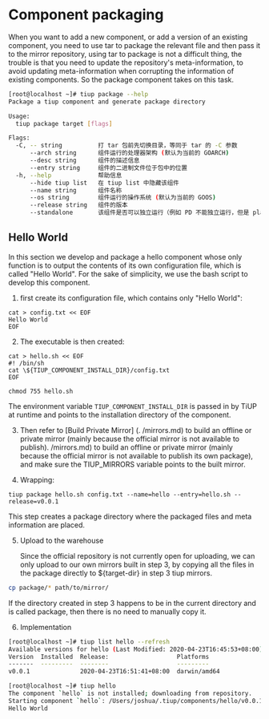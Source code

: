 # Component packaging

When you want to add a new component, or add a version of an existing component, you need to use tar to package the relevant file and then pass it to the mirror repository, using tar to package is not a difficult thing, the trouble is that you need to update the repository's meta-information, to avoid updating meta-information when corrupting the information of existing components. So the package component takes on this task.

```bash
[root@localhost ~]# tiup package --help
Package a tiup component and generate package directory

Usage:
  tiup package target [flags]

Flags:
  -C, -- string          打 tar 包前先切换目录，等同于 tar 的 -C 参数
      --arch string      组件运行的处理器架构 (默认为当前的 GOARCH)
      --desc string      组件的描述信息
      --entry string     组件的二进制文件位于包中的位置
  -h, --help             帮助信息
      --hide tiup list   在 tiup list 中隐藏该组件
      --name string      组件名称
      --os string        组件运行的操作系统 (默认为当前的 GOOS)
      --release string   组件的版本
      --standalone       该组件是否可以独立运行（例如 PD 不能独立运行，但是 playground 可以）
```

## Hello World

In this section we develop and package a hello component whose only function is to output the contents of its own configuration file, which is called "Hello World". For the sake of simplicity, we use the bash script to develop this component.

1. first create its configuration file, which contains only "Hello World":

```shell
cat > config.txt << EOF
Hello World
EOF
```

2. The executable is then created:

```shell
cat > hello.sh << EOF
#! /bin/sh
cat \${TIUP_COMPONENT_INSTALL_DIR}/config.txt
EOF

chmod 755 hello.sh
```

The environment variable `TIUP_COMPONENT_INSTALL_DIR` is passed in by TiUP at runtime and points to the installation directory of the component.

3. Then refer to [Build Private Mirror] (. /mirrors.md) to build an offline or private mirror (mainly because the official mirror is not available to publish). /mirrors.md) to build an offline or private mirror (mainly because the official mirror is not available to publish its own package), and make sure the TIUP_MIRRORS variable points to the built mirror.

4. Wrapping:

```shell
tiup package hello.sh config.txt --name=hello --entry=hello.sh --release=v0.0.1
```

This step creates a package directory where the packaged files and meta information are placed.

5. Upload to the warehouse
   
   Since the official repository is not currently open for uploading, we can only upload to our own mirrors built in step 3, by copying all the files in the package directly to ${target-dir} in step 3 tiup mirrors.

```bash
cp package/* path/to/mirror/
```

If the directory created in step 3 happens to be in the current directory and is called package, then there is no need to manually copy it.

6. Implementation

```bash
[root@localhost ~]# tiup list hello --refresh
Available versions for hello (Last Modified: 2020-04-23T16:45:53+08:00):
Version  Installed  Release:                   Platforms
-------  ---------  --------                   ---------
v0.0.1              2020-04-23T16:51:41+08:00  darwin/amd64

[root@localhost ~]# tiup hello
The component `hello` is not installed; downloading from repository.
Starting component `hello`: /Users/joshua/.tiup/components/hello/v0.0.1/hello.sh
Hello World
```
